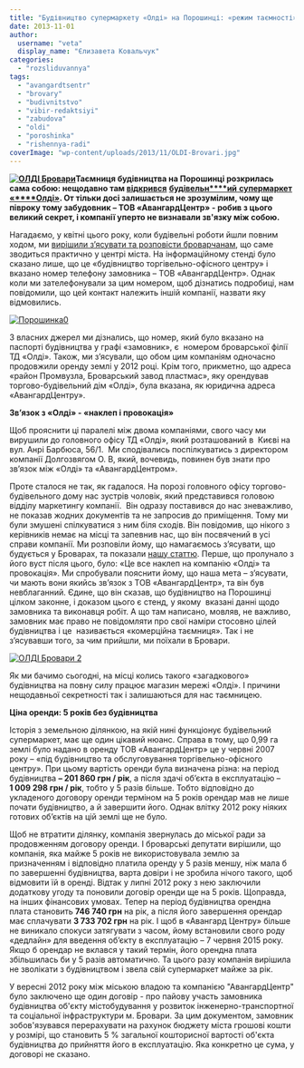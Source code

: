 ```yaml
---
title: "Будівництво супермаркету «Олді» на Порошинці: «режим таємності» та економія на міському бюджеті"
date: 2013-11-01
author: 
  username: "veta"
  display_name: "Єлизавета Ковальчук"
categories: 
  - "rozsliduvannya"
tags: 
  - "avangardtsentr"
  - "brovary"
  - "budivnitstvo"
  - "vibir-redaktsiyi"
  - "zabudova"
  - "oldi"
  - "poroshinka"
  - "rishennya-radi"
coverImage: "wp-content/uploads/2013/11/OLDI-Brovari.jpg"
---
```


**[![ОЛДІ Бровари](https://mpz.brovary.org/wp-content/uploads/2013/11/OLDI-Brovari.jpg)](https://mpz.brovary.org/wp-content/uploads/2013/11/OLDI-Brovari.jpg)Таємниця будівництва на Порошинці розкрилась сама собою: нещодавно там [відкрився](https://www.oldi.kiev.ua/index.php?option=com_content&view=article&id=340&Itemid=40)** [**будівельн****ий** **супермаркет «****Олді»**](https://www.oldi.kiev.ua/index.php?option=com_content&view=article&id=340&Itemid=40)**. От тільки досі залишається не зрозумілим, чому ще півроку тому забудовник – ТОВ «АвангардЦентр» - робив з цього великий секрет, і компанії уперто не визнавали зв'язку між собою.**

Нагадаємо, у квітні цього року, коли будівельні роботи йшли повним ходом, ми [вирішили з’ясувати та розповісти броварчанам](https://mpz.brovary.org/sekretne-budivnitstvo-na-poroshintsi-u-poshukah-zamovnika/), що саме зводиться практично у центрі міста. На інформаційному стенді було сказано лише, що це «будівництво торгівельно-офісного центру» і вказано номер телефону замовника – ТОВ «АвангардЦентр». Однак коли ми зателефонували за цим номером, щоб дізнатись подробиці, нам повідомили, що цей контакт належить іншій компанії, назвати яку відмовились.

[![Порошинка0](https://mpz.brovary.org/wp-content/uploads/2013/04/Poroshinka0.jpg)](https://mpz.brovary.org/wp-content/uploads/2013/04/Poroshinka0.jpg)

З власних джерел ми дізнались, що номер, який було вказано на паспорті будівництва у графі «замовник», є  номером броварської філії ТД «Олді». Також, ми з’ясували, що обом цим компаніям одночасно продовжили оренду землі у 2012 році. Крім того, прикметно, що адреса «район Промвузла, Броварський завод пластмас», яку орендував торгово-будівельний дім «Олді», була вказана, як юридична адреса «АвангардЦентру».

**Зв’язок з «Олді» - «наклеп і провокація»**

Щоб прояснити ці паралелі між двома компаніями, свого часу ми вирушили до головного офісу ТД «Олді», який розташований в  Києві на вул. Анрі Барбюса, 56/1.  Ми сподівались поспілкуватись з директором компанії Долгозвягом О. В, який, вочевидь, повинен був знати про зв’язок між «Олді» та «АвангардЦентром».

Проте сталося не так, як гадалося. На порозі головного офісу торгово-будівельного дому нас зустрів чоловік, який представився головою відділу маркетингу компанії.  Він одразу поставився до нас зневажливо, не показав жодних документів та не запросив до приміщення. Тому ми були змушені спілкуватися з ним біля сходів. Він повідомив, що нікого з керівників немає на місці та запевнив нас, що він посвячений в усі справи компанії. Ми розповіли йому, що намагаємось з’ясувати, що будується у Броварах, та показали [нашу статтю](https://mpz.brovary.org/sekretne-budivnitstvo-na-poroshintsi-u-poshukah-zamovnika/). Перше, що пролунало з його вуст після цього, було: «Це все наклеп на компанію «Олді» та провокація». Ми спробували пояснити йому, що наша мета – з’ясувати, чи мають вони якийсь зв’язок з ТОВ «АвангардЦентр», та він був невблаганний. Єдине, що він сказав, що будівництво на Порошинці цілком законне, і доказом цього є стенд, у якому  вказані данні щодо замовника та виконавця робіт. А що там написано, мовляв, не важливо, замовник має право не повідомляти про свої наміри стосовно цілей будівництва і це  називається «комерційна таємниця». Так і не з’ясувавши того, за чим прийшли, ми поїхали в Бровари.

[![ОЛДІ Бровари 2](https://mpz.brovary.org/wp-content/uploads/2013/11/OLDI-Brovari-2.jpg)](https://mpz.brovary.org/wp-content/uploads/2013/11/OLDI-Brovari-2.jpg)

Як ми бачимо сьогодні, на місці колись такого «загадкового» будівництва на повну силу працює магазин мережі «Олді». І причини нещодавньої секретності так і залишаються для нас таємницею.

**Ціна оренди: 5 років без будівництва**

Історія з земельною ділянкою, на якій нині функціонує будівельний супермаркет, має ще один цікавий нюанс. Справа в тому, що 0,99 га землі було надано в оренду ТОВ «АвангардЦентр» це у червні 2007 року – «під будівництво та обслуговування торгівельно-офісного центру». При цьому вартість оренди була визначена різна: на період будівництва **– 201 860 грн / рік**, а після здачі об’єкта в експлуатацію – **1 009 298 грн / рік**, тобто у 5 разів більше. Тобто відповідно до укладеного договору оренди терміном на 5 років орендар мав не лише почати будівництво, а й завершити його. Однак влітку 2012 року ніяких готових об’єктів на цій землі ще не було.

Щоб не втратити ділянку, компанія звернулась до міської ради за продовженням договору оренди. І броварські депутати вирішили, що компанія, яка майже 5 років не використовувала землю за призначенням і відповідно платила оренду у 5 разів меншу, ніж мала б по завершенні будівництва, варта довіри і не зробила нічого такого, щоб відмовити їй в оренді. Відтак у липні 2012 року з нею заключили додаткову угоду та поновили договір оренди ще на 5 років. Щоправда, на інших фінансових умовах. Тепер на період будівництва орендна плата становить **746 740 грн** на рік, а після його завершення орендар має сплачувати **3 733 702 грн** на рік. І щоб в «Авангард Центру» більше не виникало спокуси затягувати з часом, йому встановили свого роду «дедлайн» для введення об’єкту в експлуатацію – 7 червня 2015 року. Якщо б орендар не вклався у такий термін, його орендна плата збільшилась би у 5 разів автоматично. Та цього разу компанія вирішила не зволікати з будівництвом і звела свій супермаркет майже за рік.

У вересні 2012 року між міською владою та компанією "АвангардЦентр" було заключено ще один договір - про пайову участь замовника будівництва об'єкту містобудування у розвиток інженерно-транспортної та соціальної інфраструктури м. Бровари. За цим документом, замовник зобов'язувався перерахувати на рахунок бюджету міста грошові кошти у розмірі, що становить 5 % загальної кошторисної вартості об'єкта будівництва до прийняття його в експлуатацію. Яка конкретно це сума, у договорі не сказано.
